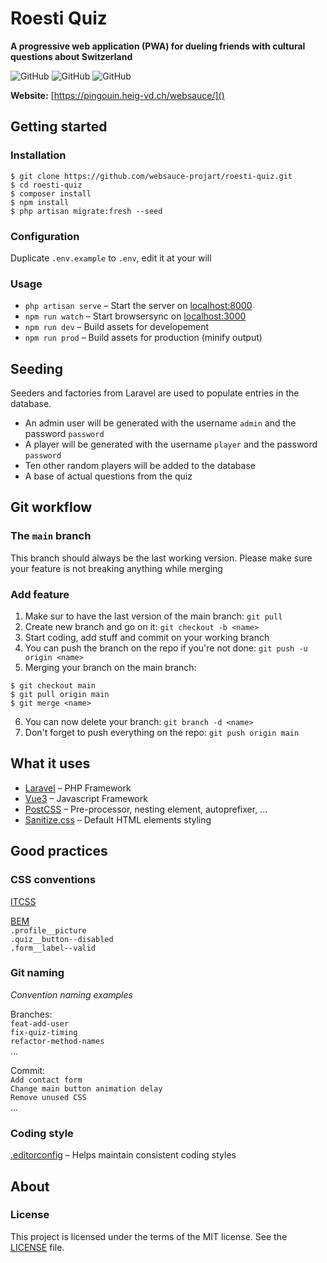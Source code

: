 # Roesti Quiz

**A progressive web application (PWA) for dueling friends with cultural questions about Switzerland**

![GitHub](https://img.shields.io/github/repo-size/websauce-projart/roesti-quiz)
![GitHub](https://img.shields.io/tokei/lines/github/websauce-projart/roesti-quiz)
![GitHub](https://img.shields.io/github/license/websauce-projart/roesti-quiz)

**Website:** [https://pingouin.heig-vd.ch/websauce/]()

## Getting started

### Installation

```shell
$ git clone https://github.com/websauce-projart/roesti-quiz.git
$ cd roesti-quiz
$ composer install
$ npm install
$ php artisan migrate:fresh --seed
```

### Configuration

Duplicate `.env.example` to `.env`, edit it at your will

### Usage

-  `php artisan serve` – Start the server on [localhost:8000](http://localhost:8000)
-  `npm run watch` – Start browsersync on [localhost:3000](http://localhost:3000)
-  `npm run dev` – Build assets for developement
-  `npm run prod` – Build assets for production (minify output)

## Seeding

Seeders and factories from Laravel are used to populate entries in the database.

-  An admin user will be generated with the username `admin` and the password `password`
-  A player will be generated with the username `player` and the password `password`
-  Ten other random players will be added to the database
-  A base of actual questions from the quiz

## Git workflow

### The `main` branch

This branch should always be the last working version. Please make sure your feature is not breaking anything while merging

### Add feature

1. Make sur to have the last version of the main branch: `git pull`
2. Create new branch and go on it: `git checkout -b <name>`
3. Start coding, add stuff and commit on your working branch
4. You can push the branch on the repo if you're not done: `git push -u origin <name>`
5. Merging your branch on the main branch:

```shell
$ git checkout main
$ git pull origin main
$ git merge <name>
```

6. You can now delete your branch: `git branch -d <name>`
7. Don't forget to push everything on the repo: `git push origin main`

## What it uses

-  [Laravel](https://laravel.com/) – PHP Framework
-  [Vue3](https://vuejs.org/) – Javascript Framework
-  [PostCSS](https://postcss.org/) – Pre-processor, nesting element, autoprefixer, ...
-  [Sanitize.css](https://github.com/csstools/sanitize.css) – Default HTML elements styling

## Good practices

### CSS conventions

[ITCSS](https://www.xfive.co/blog/itcss-scalable-maintainable-css-architecture/)

[BEM](http://getbem.com/introduction/)<br>
`.profile__picture`<br>
`.quiz__button--disabled`<br>
`.form__label--valid`

### Git naming

_Convention naming examples_

Branches:<br>
`feat-add-user`<br>
`fix-quiz-timing`<br>
`refactor-method-names`<br>
…

Commit:<br>
`Add contact form`<br>
`Change main button animation delay`<br>
`Remove unused CSS`<br>
…

### Coding style

[.editorconfig](https://editorconfig.org/) – Helps maintain consistent coding styles

## About

### License

This project is licensed under the terms of the MIT license. See the [LICENSE](LICENSE) file.
